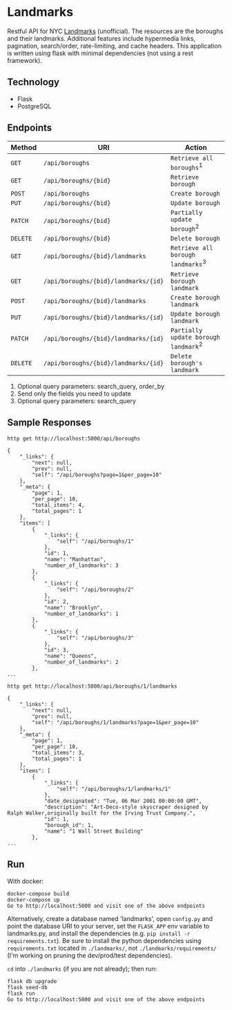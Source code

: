# Landmarks

Restful API for NYC [Landmarks](http://www1.nyc.gov/site/lpc/index.page)
(unofficial). The resources are the boroughs and their landmarks. Additional
features include hypermedia links, pagination, search/order, rate-limiting, and cache
headers. This application is written using flask with minimal dependencies (not
using a rest framework).

Technology
----------
* Flask
* PostgreSQL

Endpoints
---------

| Method     | URI                                   | Action                                      |
|------------|---------------------------------------|---------------------------------------------|
| `GET`      | `/api/boroughs`                       | `Retrieve all boroughs`<sup>1</sup>         |
| `GET`      | `/api/boroughs/{bid}`                 | `Retrieve borough`                          |
| `POST`     | `/api/boroughs`                       | `Create borough`                            |
| `PUT`      | `/api/boroughs/{bid}`                 | `Update borough`                            |
| `PATCH`    | `/api/boroughs/{bid}`                 | `Partially update borough`<sup>2</sup>                  |
| `DELETE`   | `/api/boroughs/{bid}`                 | `Delete borough`                            |
| `GET`      | `/api/boroughs/{bid}/landmarks`       | `Retrieve all borough landmarks`<sup>3</sup>|
| `GET`      | `/api/boroughs/{bid}/landmarks/{id}`  | `Retrieve borough landmark`                 |
| `POST`     | `/api/boroughs/{bid}/landmarks`       | `Create borough landmark`                   |
| `PUT`      | `/api/boroughs/{bid}/landmarks/{id}`  | `Update borough landmark`                   |
| `PATCH`    | `/api/boroughs/{bid}/landmarks/{id}`  | `Partially update borough landmark`<sup>2</sup> |
| `DELETE`   | `/api/boroughs/{bid}/landmarks/{id}`  | `Delete borough's landmark`                 |

1. Optional query parameters: search_query, order_by
2. Send only the fields you need to update
3. Optional query parameters: search_query

Sample Responses
---------------

`http get http://localhost:5000/api/boroughs`
```
{
    "_links": {
        "next": null, 
        "prev": null, 
        "self": "/api/boroughs?page=1&per_page=10"
    }, 
    "_meta": {
        "page": 1, 
        "per_page": 10, 
        "total_items": 4, 
        "total_pages": 1
    }, 
    "items": [
        {
            "_links": {
                "self": "/api/boroughs/1"
            }, 
            "id": 1, 
            "name": "Manhattan", 
            "number_of_landmarks": 3
        }, 
        {
            "_links": {
                "self": "/api/boroughs/2"
            }, 
            "id": 2, 
            "name": "Brooklyn", 
            "number_of_landmarks": 1
        }, 
        {
            "_links": {
                "self": "/api/boroughs/3"
            }, 
            "id": 3, 
            "name": "Queens", 
            "number_of_landmarks": 2
        }, 
...
```

`http get http://localhost:5000/api/boroughs/1/landmarks`
```
{
    "_links": {
        "next": null, 
        "prev": null, 
        "self": "/api/boroughs/1/landmarks?page=1&per_page=10"
    }, 
    "_meta": {
        "page": 1, 
        "per_page": 10, 
        "total_items": 3, 
        "total_pages": 1
    }, 
    "items": [
        {
            "_links": {
                "self": "/api/boroughs/1/landmarks/1"
            }, 
            "date_designated": "Tue, 06 Mar 2001 00:00:00 GMT", 
            "description": "Art-Deco-style skyscraper designed by Ralph Walker,originally built for the Irving Trust Company.", 
            "id": 1, 
            "borough_id": 1, 
            "name": "1 Wall Street Building"
        }, 
...
```
Run
---
With docker:
```
docker-compose build
docker-compose up
Go to http://localhost:5000 and visit one of the above endpoints
```

Alternatively, create a database named 'landmarks', open `config.py` and point
the database URI to your server, set the `FLASK_APP` env variable to
landmarks.py, and install the dependencies (e.g. `pip install -r
requirements.txt`). Be sure to install the python dependencies using
`requirements.txt` located in `./landmarks/`, not `./landmarks/requirements/` (I'm working
on pruning the dev/prod/test dependencies).

`cd` into `./landmarks` (if you are not already); then run:
```
flask db upgrade
flask seed-db
flask run
Go to http://localhost:5000 and visit one of the above endpoints
```
